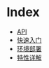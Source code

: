 # Index

- [API](/doc/api)
- [快速入门](/doc/快速入门.md)
- [环境部署](/doc/环境部署.md)
- [特性详解](/doc/特性详解/README.md)
